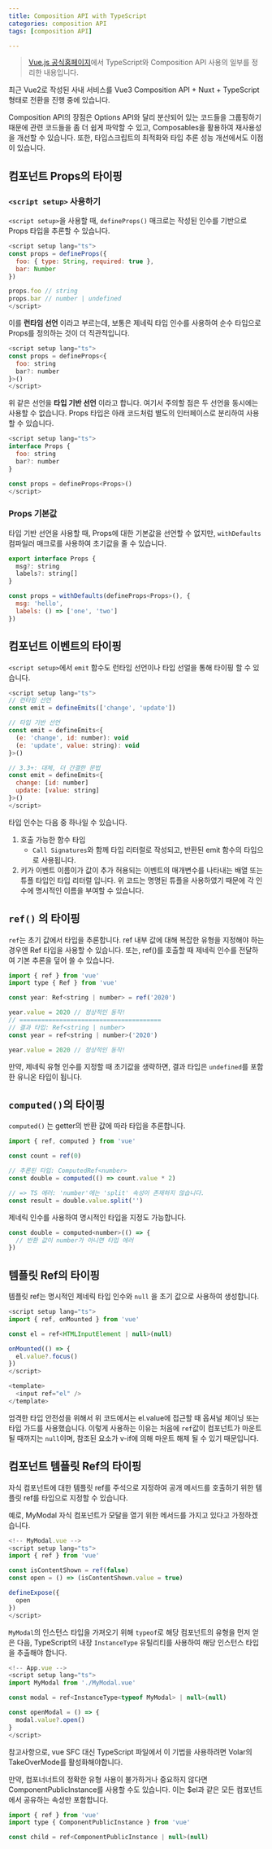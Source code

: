 ```yaml
---
title: Composition API with TypeScript
categories: composition API
tags: [composition API]

---
```


>  [Vue.js 공식홈페이지](https://ko.vuejs.org/guide/typescript/composition-api.html#typing-reactive)에서 TypeScript와 Composition API 사용의 일부를 정리한 내용입니다.




최근 Vue2로 작성된 사내 서비스를 Vue3 Composition API + Nuxt + TypeScript 형태로 
전환을 진행 중에 있습니다. 

Composition API의 장점은 Options API와 달리 분산되어 있는 코드들을 그룹핑하기 때문에 관련 코드들을 좀 더 쉽게 파악할 수 있고, Composables을 활용하여 재사용성을 개선할 수 있습니다. 또한, 타입스크립트의 최적화와 타입 추론 성능 개선에서도 이점이 있습니다.


## 컴포넌트 Props의 타이핑
### `<script setup>` 사용하기

`<script setup>`을 사용할 때, `defineProps()` 매크로는 작성된 인수를 기반으로 Props 타입을 추론할 수 있습니다.
```javascript
<script setup lang="ts">
const props = defineProps({
  foo: { type: String, required: true },
  bar: Number
})

props.foo // string
props.bar // number | undefined
</script>
```
이를 **런타임 선언** 이라고 부르는데, 보통은 제네릭 타입 인수를 사용하여 순수 타입으로 Props를 정의하는 것이 더 직관적입니다.

```javascript
<script setup lang="ts">
const props = defineProps<{
  foo: string
  bar?: number
}>()
</script>
```
위 같은 선언을 **타입 기반 선언** 이라고 합니다. 여기서 주의할 점은 두 선언을 동시에는 사용할 수 없습니다. Props 타입은 아래 코드처럼 별도의 인터페이스로 분리하여 사용할 수 있습니다.
```javascript
<script setup lang="ts">
interface Props {
  foo: string
  bar?: number
}

const props = defineProps<Props>()
</script>
```

### Props 기본값
타입 기반 선언을 사용할 때, Props에 대한 기본값을 선언할 수 없지만, `withDefaults` 컴파일러 매크로를 사용하여 초기값을 줄 수 있습니다.
```javascript
export interface Props {
  msg?: string
  labels?: string[]
}

const props = withDefaults(defineProps<Props>(), {
  msg: 'hello',
  labels: () => ['one', 'two']
})
```

## 컴포넌트 이벤트의 타이핑
`<script setup>`에서 `emit` 함수도 런타임 선언이나 타입 선얼을 통해 타이핑 할 수 있습니다.

```javascript
<script setup lang="ts">
// 런타임 선언
const emit = defineEmits(['change', 'update'])

// 타입 기반 선언
const emit = defineEmits<{
  (e: 'change', id: number): void
  (e: 'update', value: string): void
}>()

// 3.3+: 대체, 더 간결한 문법
const emit = defineEmits<{
  change: [id: number]
  update: [value: string]
}>()
</script>
```

타입 인수는 다음 중 하나일 수 있습니다.
1. 호출 가능한 함수 타입
   -  `Call Signatures`와 함께 타입 리터럴로 작성되고, 반환된 emit 함수의 타입으로 사용됩니다.
2. 키가 이벤트 이름이가 값이 추가 허용되는 이벤트의 매개변수를 나타내는 배열 또는 튜플 타입인 타입 리터럴 입니다. 위 코드는 명명된 튜플을 사용하였기 때문에 각 인수에 명시적인 이름을 부여할 수 있습니다.


## `ref()` 의 타이핑
`ref`는 초기 값에서 타입을 추론합니다. ref 내부 값에 대해 복잡한 유형을 지정해야 하는 경우엔 Ref 타입을 사용할 수 있습니다. 또는, ref()를 호출할 때 제네릭 인수를 전달하여 기본 추론을 덮어 쓸 수 있습니다.
```javascript
import { ref } from 'vue'
import type { Ref } from 'vue'

const year: Ref<string | number> = ref('2020')

year.value = 2020 // 정상적인 동작!
// =======================================
// 결과 타입: Ref<string | number>
const year = ref<string | number>('2020')

year.value = 2020 // 정상적인 동작!
```

만약, 제네릭 유형 인수를 지정할 때 초기값을 생략하면, 결과 타입은 `undefined`를 포함한 유니온 타입이 됩니다.


## `computed()`의 타이핑
`computed()` 는 getter의 반환 값에 따라 타입을 추론합니다.
```javascript
import { ref, computed } from 'vue'

const count = ref(0)

// 추론된 타입: ComputedRef<number>
const double = computed(() => count.value * 2)

// => TS 에러: 'number'에는 'split' 속성이 존재하지 않습니다.
const result = double.value.split('')
```

제네릭 인수를 사용하여 명시적인 타입을 지정도 가능합니다.
```javascript
const double = computed<number>(() => {
  // 반환 값이 number가 아니면 타입 에러
})
```


## 템플릿 Ref의 타이핑
템플릿 ref는 명시적인 제네릭 타입 인수와 `null` 을 초기 값으로 사용하여 생성합니다.
```javascript
<script setup lang="ts">
import { ref, onMounted } from 'vue'

const el = ref<HTMLInputElement | null>(null)

onMounted(() => {
  el.value?.focus()
})
</script>

<template>
  <input ref="el" />
</template>
```
엄격한 타입 안전성을 위해서 위 코드에서는 el.value에 접근할 때 옵셔널 체이닝 또는 타입 가드를 사용했습니다. 이렇게 사용하는 이유는 처음에 `ref`값이 컴포넌트가 마운트 될 때까지는 `null`이며, 참조된 요소가 v-if에 의해 마운트 해제 될 수 있기 때문입니다.


## 컴포넌트 템플릿 Ref의 타이핑
자식 컴포넌트에 대한 템플릿 ref를 주석으로 지정하여 공개 메서드를 호출하기 위한 템플릿 ref를 타입으로 지정할 수 있습니다.

예로, MyModal 자식 컴포넌트가 모달을 열기 위한 메서드를 가지고 있다고 가정하겠습니다.

```javascript
<!-- MyModal.vue -->
<script setup lang="ts">
import { ref } from 'vue'

const isContentShown = ref(false)
const open = () => (isContentShown.value = true)

defineExpose({
  open
})
</script>
```
`MyModal`의 인스턴스 타입을 가져오기 위해 `typeof`로 해당 컴포넌트의 유형을 먼저 얻은 다음, TypeScript의 내장 `InstanceType` 유틸리티를 사용하여 해당 인스턴스 타입을 추출해야 합니다.

```javascript
<!-- App.vue -->
<script setup lang="ts">
import MyModal from './MyModal.vue'

const modal = ref<InstanceType<typeof MyModal> | null>(null)

const openModal = () => {
  modal.value?.open()
}
</script>
```

참고사항으로, vue SFC 대신 TypeScript 파일에서 이 기법을 사용하려면 Volar의 TakeOverMode를 활성화해야합니다.

만약, 컴포너너트의 정확한 유형 사용이 불가하거나 중요하지 않다면 ComponentPublicInstance를 사용할 수도 있습니다. 이는 $el과 같은 모든 컴포넌트에서 공유하는 속성만 포함합니다.
```javascript
import { ref } from 'vue'
import type { ComponentPublicInstance } from 'vue'

const child = ref<ComponentPublicInstance | null>(null)
```

